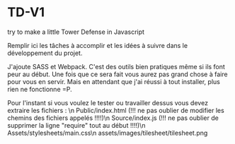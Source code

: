 ﻿# TD-V1
try to make a little Tower Defense in Javascript

Remplir ici les tâches à accomplir et les idées à suivre dans le développement du projet.




J'ajoute SASS et Webpack. C'est des outils bien pratiques même si ils font peur au début.
Une fois que ce sera fait vous aurez pas grand chose à faire pour vous en servir.
Mais en attendant que j'ai réussi à tout installer, plus rien ne fonctionne =P.


Pour l'instant si vous voulez le tester ou travailler dessus vous devez extraire les fichiers : \n
  Public/index.html (!!! ne pas oublier de modifier les chemins des fichiers appelés !!!!)\n
  Source/index.js (!!! ne pas oublier de supprimer la ligne "require" tout au début !!!!)\n
  Assets/stylesheets/main.css\n
  assets/images/tilesheet/tilesheet.png
  
  
